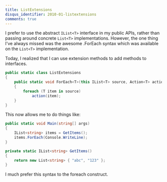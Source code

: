 ```yaml
---
title: ListExtensions
disqus_identifier: 2010-01-listextensions
comments: true
---
```


I prefer to use the abstract `IList<T>` interface in my public APIs, rather than passing around concrete `List<T>` implementations. However, the one thing I've always missed was the awesome .ForEach syntax which was available on the `List<T>` implementation.

Today, I realized that I can use extension methods to add methods to interfaces.

``` csharp
public static class ListExtensions
{
    public static void ForEach<T>(this IList<T> source, Action<T> action)
    {
        foreach (T item in source)
            action(item);
    }
}
```

This now allows me to do things like:

``` csharp
public static void Main(string[] args)
{
    IList<string> items = GetItems();
    items.ForEach(Console.WriteLine);
}

private static IList<string> GetItems()
{
    return new List<string> { "abc", "123" };
}
```

I much prefer this syntax to the foreach construct.
